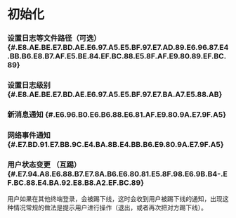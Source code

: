 # 初始化

### 设置日志等文件路径（可选） {#.E8.AE.BE.E7.BD.AE.E6.97.A5.E5.BF.97.E7.AD.89.E6.96.87.E4.BB.B6.E8.B7.AF.E5.BE.84.EF.BC.88.E5.8F.AF.E9.80.89.EF.BC.89}



### 设置日志级别 {#.E8.AE.BE.E7.BD.AE.E6.97.A5.E5.BF.97.E7.BA.A7.E5.88.AB}



### 新消息通知 {#.E6.96.B0.E6.B6.88.E6.81.AF.E9.80.9A.E7.9F.A5}



### 网络事件通知 {#.E7.BD.91.E7.BB.9C.E4.BA.8B.E4.BB.B6.E9.80.9A.E7.9F.A5}



### 用户状态变更 （互踢） {#.E7.94.A8.E6.88.B7.E7.8A.B6.E6.80.81.E5.8F.98.E6.9B.B4-.EF.BC.88.E4.BA.92.E8.B8.A2.EF.BC.89}

用户如果在其他终端登录，会被踢下线，这时会收到用户被踢下线的通知，出现这种情况常规的做法是提示用户进行操作（退出，或者再次把对方踢下线）。

